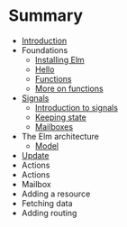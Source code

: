 # Summary

* [Introduction](README.md)
* Foundations
   * [Installing Elm](foundations/installing_elm.md)
   * [Hello](foundations/hello.md)
   * [Functions](foundations/functions.md)
   * [More on functions](foundations/more_on_functions.md)
* [Signals](signals.md)
   * [Introduction to signals](signals/introduction.md)
   * [Keeping state](signals/keeping_state.md)
   * [Mailboxes](signals/mailboxes.md)
* The Elm architecture
   * [Model](elm_arch/model.md)
* [Update](elm_arch/update.md)
* Actions
* Actions
* Mailbox
* Adding a resource
* Fetching data
* Adding routing

